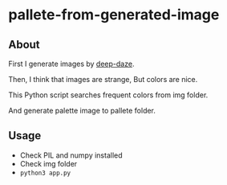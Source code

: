 # pallete-from-generated-image

## About

First I generate images by [deep-daze](https://github.com/lucidrains/deep-daze).

Then, I think that images are strange, But colors are nice.

This Python script searches frequent colors from img folder.

And generate palette image to pallete folder.

## Usage

- Check PIL and numpy installed
- Check img folder
- `python3 app.py`


